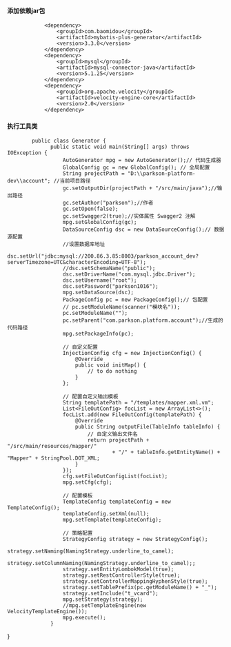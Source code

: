 #### 添加依赖jar包

                <dependency>
                    <groupId>com.baomidou</groupId>
                    <artifactId>mybatis-plus-generator</artifactId>
                    <version>3.3.0</version>
                </dependency>
                <dependency>
                    <groupId>mysql</groupId>
                    <artifactId>mysql-connector-java</artifactId>
                    <version>5.1.25</version>
                </dependency>
                <dependency>
                    <groupId>org.apache.velocity</groupId>
                    <artifactId>velocity-engine-core</artifactId>
                    <version>2.0</version>
                </dependency>
#### 执行工具类

            public class Generator {
                  public static void main(String[] args) throws IOException {
                      AutoGenerator mpg = new AutoGenerator();// 代码生成器
                      GlobalConfig gc = new GlobalConfig(); // 全局配置
                      String projectPath = "D:\\parkson-platform-dev\\account"; //当前项目路径
                      gc.setOutputDir(projectPath + "/src/main/java");//输出路径
                      gc.setAuthor("parkson");//作者
                      gc.setOpen(false);
                      gc.setSwagger2(true);//实体属性 Swagger2 注解
                      mpg.setGlobalConfig(gc);
                      DataSourceConfig dsc = new DataSourceConfig();// 数据源配置
                      //设置数据库地址
                      dsc.setUrl("jdbc:mysql://200.86.3.85:8003/parkson_account_dev?serverTimezone=UTC&characterEncoding=UTF-8");
                      //dsc.setSchemaName("public");
                      dsc.setDriverName("com.mysql.jdbc.Driver");
                      dsc.setUsername("root");
                      dsc.setPassword("parkson1016");
                      mpg.setDataSource(dsc);
                      PackageConfig pc = new PackageConfig();// 包配置
                      // pc.setModuleName(scanner("模块名"));
                      pc.setModuleName("");
                      pc.setParent("com.parkson.platform.account");//生成的代码路径
                      mpg.setPackageInfo(pc);

                      // 自定义配置
                      InjectionConfig cfg = new InjectionConfig() {
                          @Override
                          public void initMap() {
                              // to do nothing
                          }
                      };

                      // 配置自定义输出模板
                      String templatePath = "/templates/mapper.xml.vm";
                      List<FileOutConfig> focList = new ArrayList<>();
                      focList.add(new FileOutConfig(templatePath) {
                          @Override
                          public String outputFile(TableInfo tableInfo) {
                              // 自定义输出文件名
                              return projectPath + "/src/main/resources/mapper/"
                                      + "/" + tableInfo.getEntityName() + "Mapper" + StringPool.DOT_XML;
                          }
                      });
                      cfg.setFileOutConfigList(focList);
                      mpg.setCfg(cfg);

                      // 配置模板
                      TemplateConfig templateConfig = new TemplateConfig();
                      templateConfig.setXml(null);
                      mpg.setTemplate(templateConfig);

                      // 策略配置
                      StrategyConfig strategy = new StrategyConfig();
                      strategy.setNaming(NamingStrategy.underline_to_camel);
                      strategy.setColumnNaming(NamingStrategy.underline_to_camel);;
                      strategy.setEntityLombokModel(true);
                      strategy.setRestControllerStyle(true);
                      strategy.setControllerMappingHyphenStyle(true);
                      strategy.setTablePrefix(pc.getModuleName() + "_");
                      strategy.setInclude("t_vcard");
                      mpg.setStrategy(strategy);
                      //mpg.setTemplateEngine(new VelocityTemplateEngine());
                      mpg.execute();
                  }
   }
